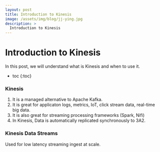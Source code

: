 ```yaml
---
layout: post
title: Introduction to Kinesis
image: /assets/img/blog/jj-ying.jpg
description: >
  Introduction to Kinesis
---
```


# Introduction to Kinesis

In this post, we will understand what is Kinesis and when to use it.

* toc
{:toc}

### Kinesis 
1. It is a managed alternative to Apache Kafka.
2. It is great for applicaton logs, metrics, IoT, click stream data, real-time big data.
3. It is also great for streaming processing frameworks (Spark, Nifi)
4. In Kinesis, Data is automatically replicated synchronously to 3A2.

### Kinesis Data Streams
Used for low latency streaming ingest at scale.